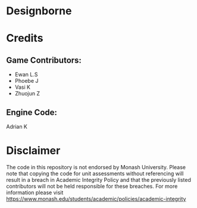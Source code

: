 # Designborne

# Credits
## Game Contributors:
- Ewan L.S
- Phoebe J
- Vasi K
- Zhuojun Z

## Engine Code: 
Adrian K

# Disclaimer
The code in this repository is not endorsed by Monash University. Please note that copying the code for unit assessments without referencing will result in a breach in Academic Integrity Policy and that the previously listed contributors will not be held responsible for these breaches. For more information please visit https://www.monash.edu/students/academic/policies/academic-integrity
